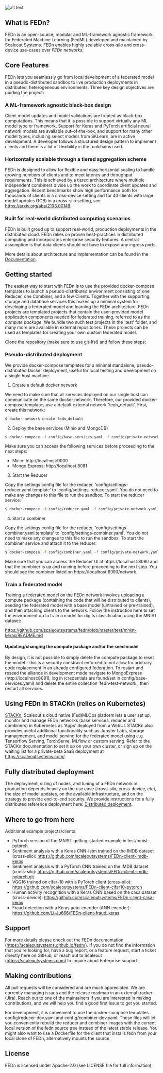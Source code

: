![alt text](https://thumb.tildacdn.com/tild6637-3937-4565-b861-386330386132/-/resize/560x/-/format/webp/FEDn_logo.png)
## What is FEDn?
FEDn is an open-source, modular and ML-framework agnostic framework for Federated Machine Learning (FedML) developed and maintained by Scaleout Systems. FEDn enables highly scalable cross-silo and cross-device use-cases over *FEDn networks*.   
  
## Core Features

FEDn lets you seamlessly go from local development of a federated model in a pseudo-distributed sandbox to live production deployments in distributed, heterogeneous environments. Three key design objectives are guiding the project: 

### A ML-framework agnostic black-box design
Client model updates and model validations are treated as black-box computations. This means that it is possible to support virtually any ML model type or framework. Support for Keras and PyTorch artificial neural network models are available out-of-the-box, and support for many other model types, including select models from SKLearn, are in active development. A developer follows a structured design pattern to implement clients and there is a lot of flexibility in the toolchains used.  

### Horizontally scalable through a tiered aggregation scheme 
FEDn is designed to allow for flexible and easy horizontal scaling to handle growing numbers of clients and to meet latency and throughput requirements. This is achieved by a tiered architecture where multiple independent combiners divide up the work to coordinate client updates and aggregation. Recent benchmarks show high performance both for thousands of clients in a cross-device setting and for 40 clients with large model updates (1GB) in a cross-silo setting, see https://arxiv.org/abs/2103.00148. 

### Built for real-world distributed computing scenarios 
FEDn is built groud up to support real-world, production deployments in the distributed cloud. FEDn relies on proven best-practices in distributed computing and incorporates enterprise security features. A central assumption is that data clients should not have to expose any ingress ports.  

More details about architecture and implementation can be found in the [Documentation](https://scaleoutsystems.github.io/fedn/#/architecture). 

## Getting started 

The easiest way to start with FEDn is to use the provided docker-compose templates to launch a pseudo-distributed environment consisting of one Reducer, one Combiner, and a few Clients. Together with the supporting storage and database services this makes up a minimal system for developing a federated model and learning the FEDn architecture. FEDn projects are templated projects that contain the user-provided model application components needed for federated training, referred to as the *compute package*. We bundle two such test projects in the 'test' folder, and many more are available in external repositories. These projects can be used as templates for creating your own custom federated model. 

Clone the repository (make sure to use git-lfs!) and follow these steps:

### Pseudo-distributed deployment
We provide docker-compose templates for a minimal standalone, pseudo-distributed Docker deployment, useful for local testing and development on a single host machine. 

1. Create a default docker network  

We need to make sure that all services deployed on our single host can communicate on the same docker network. Therefore, our provided docker-compose templates use a default external network 'fedn_default'. First, create this network: 

````bash 
$ docker network create fedn_default
````

2. Deploy the base services (Minio and MongoDB)  

````bash 
$ docker-compose -f config/base-services.yaml -f config/private-network.yaml up 
````

Make sure you can access the following services before proceeding to the next steps: 
 - Minio: http://localhost:9000
 - Mongo Express: http://localhost:8081
 
3. Start the Reducer  

Copy the settings config file for the reducer, 'config/settings-reducer.yaml.template' to 'config/settings-reducer.yaml'. You do not need to make any changes to this file to run the sandbox. To start the reducer service:

````bash 
$ docker-compose -f config/reducer.yaml -f config/private-network.yaml up 
````

4. Start a combiner  

Copy the settings config file for the reducer, 'config/settings-combiner.yaml.template' to 'config/settings-combiner.yaml'. You do not need to make any changes to this file to run the sandbox. To start the combiner service and attach it to the reducer:

````bash 
$ docker-compose -f config/combiner.yaml -f config/private-network.yaml up 
````

Make sure that you can access the Reducer UI at https://localhost:8090 and that the combiner is up and running before proceeding to the next step. You should see the combiner listed on https://localhost:8090/network. 

### Train a federated model
Training a federated model on the FEDn network involves uploading a compute package (containing the code that will be distributed to clients), seeding the federated model with a base model (untrained or pre-trained), and then attaching clients to the network. Follow the instruction here to set the environment up to train a model for digits classification using the MNIST dataset: 

https://github.com/scaleoutsystems/fedn/blob/master/test/mnist-keras/README.md

#### Updating/changing the compute package and/or the seed model
By design, it is not possible to simply delete the compute package to reset the model -  this is a security constraint enforced to not allow for arbitrary code  replacement in an already configured federation. To restart and reseed the alliance in development mode navigate to MongoExpress (http://localhost:8081), log in (credentials are found/set in config/base-services.yaml) and delete the entire collection 'fedn-test-network', then restart all services.

## Using FEDn in STACKn (relies on Kubernetes)
[STACKn](https://github.com/scaleoutsystems/stackn), Scaleout's cloud native (Fed)MLOps platform lets a user set up, monitor and manage FEDn networks (base services, reducer and combiners) in Kubernetes as 'Apps' deployed from a WebUI. STACKn also provides useful additional functionality such as Jupyter Labs, storage managmement, and model serving for the federated model using e.g. Tensorflow Serving, TorchServe, MLflow or custom serving. Refer to the STACKn documentation to set it up on your own cluster, or sign up on the waiting list for a private-beta SaaS deployment at https://scaleoutsystems.com/.   

## Fully distributed deployment
The deployment, sizing of nodes, and tuning of a FEDn network in production depends heavily on the use case (cross-silo, cross-device, etc), the size of model updates, on the available infrastructure, and on the strategy to provide end-to-end security. We provide instructions for a fully distributed reference deployment here: [Distributed deployment](https://scaleoutsystems.github.io/fedn/#/deployment).     

## Where to go from here
Additional example projects/clients:

- PyTorch version of the MNIST getting-started example in test/mnist-pytorch
- Sentiment analysis with a Keras CNN-lstm trained on the IMDB dataset (cross-silo): https://github.com/scaleoutsystems/FEDn-client-imdb-keras 
- Sentiment analysis with a PyTorch CNN trained on the IMDB dataset (cross-silo): https://github.com/scaleoutsystems/FEDn-client-imdb-pytorch.git 
- VGG16 trained on cifar-10 with a PyTorch client (cross-silo): https://github.com/scaleoutsystems/FEDn-client-cifar10-pytorch 
- Human activity recognition with a Keras CNN based on the casa dataset (cross-device): https://github.com/scaleoutsystems/FEDn-client-casa-keras 
- Fraud detection with a Keras auto-encoder (ANN encoder): https://github.com/Li-Ju666/FEDn-client-fraud_keras  
 
## Support
For more details please check out the FEDn documentation (https://scaleoutsystems.github.io/fedn/). If you do not find the information that you're looking for, have a bug report, or a feature request, start a ticket directly here on GitHub, or reach out to Scaleout (https://scaleoutsystems.com) to inquire about Enterprise support.

## Making contributions
All pull requests will be considered and are much appreciated. We are currently managing issues and the release roadmap in an external tracker (Jira). Reach out to one of the maintainers if you are interested in making contributions, and we will help you find a good first issue to get you started. 

For development, it is convenient to use the docker-compose templates config/reducer-dev.yaml and config/combiner-dev.yaml. These files will let you conveniently rebuild the reducer and combiner images with the current local version of the fedn source tree instead of the latest stable release. You might also want to use a Dockerfile for the client that installs fedn from your local clone of FEDn, alternatively mounts the source. 

## License
FEDn is licensed under Apache-2.0 (see LICENSE file for full information).
